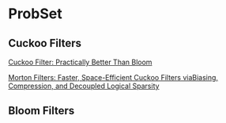 # ProbSet

## Cuckoo Filters

[Cuckoo Filter: Practically Better Than Bloom](https://www.cs.cmu.edu/~dga/papers/cuckoo-conext2014.pdf)

[Morton Filters: Faster, Space-Efficient Cuckoo Filters viaBiasing, Compression, and Decoupled Logical Sparsity](https://www.vldb.org/pvldb/vol11/p1041-breslow.pdf)

## Bloom Filters
